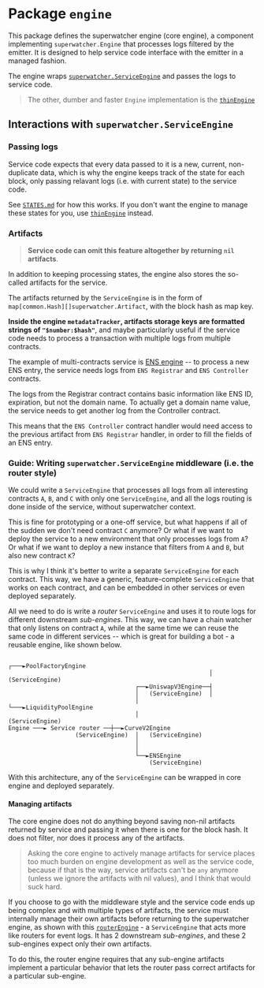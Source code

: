 <!-- markdownlint-configure-file { "MD013": false } -->

# Package `engine`

This package defines the superwatcher engine (core engine), a component implementing `superwatcher.Engine`
that processes logs filtered by the emitter. It is designed to help service code interface with the emitter
in a managed fashion.

The engine wraps [`superwatcher.ServiceEngine`](../../service_engine.go) and passes the logs to service code.

> The other, dumber and faster `Engine` implementation is the [`thinEngine`](../thinengine/)

## Interactions with `superwatcher.ServiceEngine`

### Passing logs

Service code expects that every data passed to it is a new, current, non-duplicate data, which is why the engine
keeps track of the state for each block, only passing relavant logs (i.e. with current state) to the service code.

See [`STATES.md`](./STATES.md) for how this works. If you don't want the engine to manage these states for you,
use [`thinEngine`](../thinengine/) instead.

### Artifacts

> **Service code can omit this feature altogether by returning `nil` artifacts**.

In addition to keeping processing states, the engine also stores the so-called artifacts for the service.

The artifacts returned by the `ServiceEngine` is in the form of `map[common.Hash][]superwatcher.Artifact`,
with the block hash as map key.

**Inside the engine `metadataTracker`, artifacts storage keys are formatted strings of `"$number:$hash"`**,
and maybe particularly useful if the service code needs to process a transaction with multiple logs
from multiple contracts.

The example of multi-contracts service is [ENS engine](../../examples/demoservice/internal/subengines/ensengine/)
-- to process a new ENS entry, the service needs logs from `ENS Registrar` and `ENS Controller` contracts.

The logs from the Registrar contract contains basic information like ENS ID, expiration, but not the domain name.
To actually get a domain name value, the service needs to get another log from the Controller contract.

This means that the `ENS Controller` contract handler would need access to the previous artifact
from `ENS Registrar` handler, in order to fill the fields of an ENS entry.

### Guide: Writing `superwatcher.ServiceEngine` middleware (i.e. the router style)

We could write a `ServiceEngine` that processes all logs from all interesting contracts `A`, `B`, and `C`
with only one `ServiceEngine`, and all the logs routing is done inside of the service, without superwatcher context.

This is fine for prototyping or a one-off service, but what happens if all of the sudden we don't need contract `C` anymore?
Or what if we want to deploy the service to a new environment that only processes logs from `A`?
Or what if we want to deploy a new instance that filters from `A` and `B`, but also new contract `K`?

This is why I think it's better to write a separate `ServiceEngine` for each contract.
This way, we have a generic, feature-complete `ServiceEngine` that works on each contract, and can be
embedded in other services or even deployed separately.

All we need to do is write a _router_ `ServiceEngine` and uses it to route logs for different downstream _sub-engines_.
This way, we can have a chain watcher that only listens on contract `A`, while at the same time we can reuse the same code
in different services -- which is great for building a bot - a reusable engine, like shown below.

                                                             ┌───►PoolFactoryEngine
                                                             │    (ServiceEngine)
                                        ┌──►UniswapV3Engine──┤
                                        │   (ServiceEngine)  │
                                        │                    └───►LiquidityPoolEngine
                                        │                         (ServiceEngine)
    Engine ───► Service router ──┼──►CurveV2Engine
                       (ServiceEngine)  │   (ServiceEngine)
                                        │
                                        │
                                        └──►ENSEngine
                                            (ServiceEngine)

With this architecture, any of the `ServiceEngine` can be wrapped in core engine and deployed separately.

#### Managing artifacts

The core engine does not do anything beyond saving non-nil artifacts returned by service and passing it when there
is one for the block hash. It does not filter, nor does it process any of the artifacts.

> Asking the core engine to actively manage artifacts for service places too much burden on engine development as well as
> the service code, because if that is the way, service artifacts can't be `any` anymore
> (unless we ignore the artifacts with nil values), and I think that would suck hard.

If you choose to go with the middleware style and the service code ends up being complex and with multiple types of artifacts,
the service must internally manage their own artifacts before returning to the superwatcher engine, as shown with this
[`routerEngine`](../../examples/demoservice/internal/routerengine/) - a `ServiceEngine` that acts more like
routers for event logs. It has 2 downstream _sub-engines_, and these 2 sub-engines expect only their own artifacts.

To do this, the router engine requires that any sub-engine artifacts implement a particular behavior that lets the router pass
correct artifacts for a particular sub-engine.
